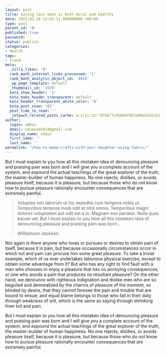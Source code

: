 ```yaml
---
layout: post
title: Eating less meat is both moral and healthy
date: 2021-01-24 12:03:11.000000000 +00:00
type: post
parent_id: '0'
published: true
password: ''
status: publish
categories:
- Health
tags:
- trend
meta:
  _zilla_likes: '0'
  rank_math_internal_links_processed: '1'
  rank_math_analytic_object_id: '4615'
  _wp_page_template: default
  _thumbnail_id: '1574'
  kata_show_header: '1'
  kata_make_header_transparent: default
  kata_header_transparent_white_color: '0'
  kata_post_view: '62'
  post_time_to_read: ''
  _jetpack_related_posts_cache: a:1:{s:32:"8f6677c9d6b0f903e98ad32ec61f8deb";a:2:{s:7:"expires";i:1663435032;s:7:"payload";a:3:{i:0;a:1:{s:2:"id";i:53;}i:1;a:1:{s:2:"id";i:56;}i:2;a:1:{s:2:"id";i:62;}}}}
author:
  login: admin
  email: senseads014@gmail.com
  display_name: admin
  first_name: ''
  last_name: ''
permalink: "/how-to-make-crafts-with-your-daughter-using-fabric/"
---
```

<p><!-- wp:paragraph --></p>
<p>But I must explain to you how all this mistaken idea of denouncing pleasure and praising pain was born and I will give you a complete account of the system, and expound the actual teachings of the great explorer of the truth, the master-builder of human happiness. No one rejects, dislikes, or avoids pleasure itself, because it is pleasure, but because those who do not know how to pursue pleasure rationally encounter consequences that are extremely painful.</p>
<p><!-- /wp:paragraph --></p>
<p><!-- wp:quote --></p>
<blockquote class="wp-block-quote"><p>Voluptas non laborum ut hic expedita cum tempora nobis ut. Temporibus tempore modi odit et nihil omnis. Temporibus magni dolores voluptatem aut odit est a in. Magnam eos pariatur. Nulla quas earum vel. But I must explain to you how all this mistaken idea of denouncing pleasure and praising pain was born…</p>
<p><cite>Williamson Jackson</cite></p></blockquote>
<p><!-- /wp:quote --></p>
<p><!-- wp:paragraph --></p>
<p>Nor again is there anyone who loves or pursues or desires to obtain pain of itself, because it is pain, but because occasionally circumstances occur in which toil and pain can procure him some great pleasure. To take a trivial example, which of us ever undertakes laborious physical exercise, except to obtain some advantage from it? But who has any right to find fault with a man who chooses to enjoy a pleasure that has no annoying consequences, or one who avoids a pain that produces no resultant pleasure? On the other hand, we denounce with righteous indignation and dislike men who are so beguiled and demoralized by the charms of pleasure of the moment, so blinded by desire, that they cannot foresee the pain and trouble that are bound to ensue; and equal blame belongs to those who fail in their duty through weakness of will, which is the same as saying through shrinking from toil and pain.</p>
<p><!-- /wp:paragraph --></p>
<p><!-- wp:paragraph --></p>
<p>But I must explain to you how all this mistaken idea of denouncing pleasure and praising pain was born and I will give you a complete account of the system, and expound the actual teachings of the great explorer of the truth, the master-builder of human happiness. No one rejects, dislikes, or avoids pleasure itself, because it is pleasure, but because those who do not know how to pursue pleasure rationally encounter consequences that are extremely painful.</p>
<p><!-- /wp:paragraph --></p>
